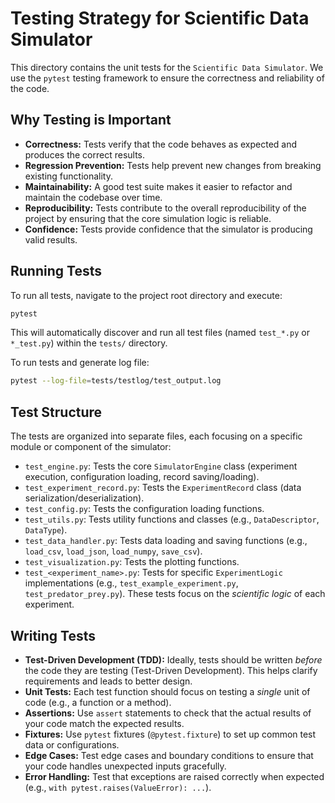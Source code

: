 # Testing Strategy for Scientific Data Simulator

This directory contains the unit tests for the `Scientific Data Simulator`.  We use the `pytest` testing framework to ensure the correctness and reliability of the code.

## Why Testing is Important

*   **Correctness:** Tests verify that the code behaves as expected and produces the correct results.
*   **Regression Prevention:** Tests help prevent new changes from breaking existing functionality.
*   **Maintainability:**  A good test suite makes it easier to refactor and maintain the codebase over time.
*   **Reproducibility:** Tests contribute to the overall reproducibility of the project by ensuring that the core simulation logic is reliable.
*   **Confidence:** Tests provide confidence that the simulator is producing valid results.

## Running Tests

To run all tests, navigate to the project root directory and execute:

```bash
pytest
```

This will automatically discover and run all test files (named `test_*.py` or `*_test.py`) within the `tests/` directory.

To run tests and generate log file:
```bash
pytest --log-file=tests/testlog/test_output.log
```

## Test Structure

The tests are organized into separate files, each focusing on a specific module or component of the simulator:

*   `test_engine.py`: Tests the core `SimulatorEngine` class (experiment execution, configuration loading, record saving/loading).
*   `test_experiment_record.py`: Tests the `ExperimentRecord` class (data serialization/deserialization).
*   `test_config.py`: Tests the configuration loading functions.
*   `test_utils.py`: Tests utility functions and classes (e.g., `DataDescriptor`, `DataType`).
*   `test_data_handler.py`: Tests data loading and saving functions (e.g., `load_csv`, `load_json`, `load_numpy`, `save_csv`).
*   `test_visualization.py`: Tests the plotting functions.
*   `test_<experiment_name>.py`: Tests for specific `ExperimentLogic` implementations (e.g., `test_example_experiment.py`, `test_predator_prey.py`).  These tests focus on the *scientific logic* of each experiment.

## Writing Tests

*   **Test-Driven Development (TDD):** Ideally, tests should be written *before* the code they are testing (Test-Driven Development). This helps clarify requirements and leads to better design.
*   **Unit Tests:** Each test function should focus on testing a *single* unit of code (e.g., a function or a method).
*   **Assertions:** Use `assert` statements to check that the actual results of your code match the expected results.
*   **Fixtures:** Use `pytest` fixtures (`@pytest.fixture`) to set up common test data or configurations.
*   **Edge Cases:** Test edge cases and boundary conditions to ensure that your code handles unexpected inputs gracefully.
*   **Error Handling:** Test that exceptions are raised correctly when expected (e.g., `with pytest.raises(ValueError): ...`).


